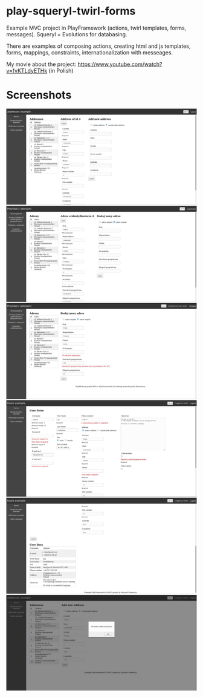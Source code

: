 # play-squeryl-twirl-forms
Example MVC project in PlayFramework (actions, twirl templates, forms, messages). Squeryl + Evolutions for databasing.

There are examples of composing actions, creating html and js templates, forms, mappings, constraints, internationalization with messeages.

My movie about the project: https://www.youtube.com/watch?v=fvKTLdyETHk (in Polish)

# Screenshots
![screeanshot01](.screenshots/Screenshot_20190221_140749.jpeg?raw=true "Screeanshot 01")
![screeanshot02](.screenshots/Screenshot_20190221_140849.jpeg?raw=true "Screeanshot 02")
![screeanshot03](.screenshots/Screenshot_20190221_141225.jpeg?raw=true "Screeanshot 03")
![screeanshot04](.screenshots/Screenshot_20190221_141920.jpeg?raw=true "Screeanshot 04")
![screeanshot05](.screenshots/Screenshot_20190221_142308.jpeg?raw=true "Screeanshot 05")
![screeanshot06](.screenshots/Screenshot_20190221_142419.jpeg?raw=true "Screeanshot 06")
